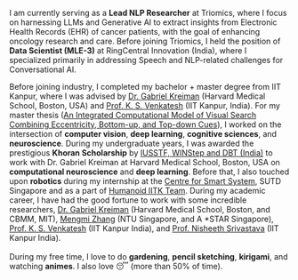 I am currently serving as a <b>Lead NLP Researcher</b> at Triomics, where I focus on harnessing LLMs and Generative AI to extract insights from Electronic Health Records (EHR) of cancer patients, with the goal of enhancing oncology research and care. Before joining Triomics, I held the position of <b>Data Scientist (MLE-3)</b> at RingCentral Innovation (India), where I specialized primarily in addressing Speech and NLP-related challenges for Conversational AI.

Before joining industry, I completed my bachelor + master degree from IIT Kanpur, where I was advised by
<a href="http://klab.tch.harvard.edu/" target="\_blank">Dr. Gabriel Kreiman</a> (Harvard Medical School, Boston, USA) and
<a href="https://home.iitk.ac.in/~venkats/" target="\_blank">Prof. K. S. Venkatesh</a> (IIT Kanpur, India).
For my master thesis (<a href="{{ site.url }}/files/thesis.pdf" target="\_blank">An Integrated Computational Model of Visual Search Combining Eccentricity, Bottom-up, and Top-down Cues</a>), I worked on the intersection of <b>computer vision</b>, <b>deep learning</b>, <b>cognitive sciences</b>, and <b>neuroscience</b>. During my undergraduate years, I was awarded the prestigious <b>Khoran Scholarship</b> by <a href="https://iusstf.org/khorana-program-for-scholars" target="\_blank">IUSSTF, WINStep and DBT (India)</a> to work with Dr. Gabriel Kreiman at Harvard Medical School, Boston, USA on <b>computational neuroscience</b> and <b>deep learning</b>. Before that, I also touched upon <b>robotics</b> during my internship at the <a href="https://www.sutd.edu.sg/Research/Research-Centres/ST-Engineering-SUTD-Centre-for-Smart-Systems" target="\_blank">Centre for Smart System</a>, SUTD Singapore and as a part of <a href="https://www.facebook.com/HumanoidIITK/" target="\_blank">Humanoid IITK Team</a>. During my academic career, I have had the good fortune to work with some incredible researchers, <a href="http://klab.tch.harvard.edu/">Dr. Gabriel Kreiman</a> (Harvard Medical School, Boston, and CBMM, MIT), <a href="https://a0091624.wixsite.com/deepneurocognition-1">Mengmi Zhang</a> (NTU Singapore, and A \*STAR Singapore), <a href="https://home.iitk.ac.in/~venkats/">Prof. K. S. Venkatesh</a> (IIT Kanpur India), and <a href="https://www.cse.iitk.ac.in/users/nsrivast/">Prof. Nisheeth Srivastava</a> (IIT Kanpur India). 
<br><br>
During my free time, I love to do <b>gardening</b>, <b>pencil sketching</b>, <b>kirigami</b>, and watching <b>animes</b>. I also love 😴 (more than 50% of time).


<!-- The title of my thesis was <b>"An Integrated Computational Model of Visual
Search Combining Eccentricity, Bottom-up, and Top-down Cues"</b>, which was at the intersection of cognitive sciences and deep learning.focused on explaining human visual search via deep neural network based computational models.
<br><br> -->


<!-- I'm a dual-degree (BT-MT) student in the Department of Electrical Engineering at the <a href="http://www.iitk.ac.in/">Indian Institute of Technology Kanpur</a> supervised by <a href="http://klab.tch.harvard.edu/">Dr. Gabriel Kreiman</a> (Harvard Medical School, Boston, USA) and <a href="https://home.iitk.ac.in/~venkats/">Prof. K. S. Venkatesh</a> (IIT Kanpur, India). I am primarily interested in <b>artificial intelligence</b>, <b>cognitive neuroscience</b>, and <b>cognitive psychology</b>. And, I dream of reverse-engineering human intelligence to create more general and intelligent Artificial Intelligence and better understand human cognition. To achieve this, I follow the following three principles: 1. To understand the biological and psychological basis of human cognition, 2. To study the computational model of human cognition, machine learning, and artificial intelligence, and 3. Finally, work on bridging the gap between humans and machines. I believe this will help us form a computational model that is better than the existing one and can also help us understand the theories of human cognition that we cannot deduce directly by studying the brain. In the pursuit of fulfilling my dream, I have had the good fortune to work with <a href="http://klab.tch.harvard.edu/">Dr. Gabriel Kreiman</a> (Harvard Medical School, Boston, and CBMM, MIT), <a href="https://a0091624.wixsite.com/mengmi">Mengmi Zhang</a> (Harvard Medical School, Boston, and CBMM, MIT), <a href="https://home.iitk.ac.in/~venkats/">Prof. K. S. Venkatesh</a> (IIT Kanpur), and <a href="https://www.cse.iitk.ac.in/users/nsrivast/">Prof. Nisheeth Srivastava</a> (IIT Kanpur). I also worked shortly on a robotics and computer vision project at the <a href="https://www.sutd.edu.sg/Research/Research-Centres/ST-Engineering-SUTD-Centre-for-Smart-Systems">Centre for Smart System</a>, SUTD Singapore. Please refer to the project section to know about the work I have done while exploring different directions.
<br><br>
I also established the <a href="https://bcs-iitk.github.io/">Brain and Cognitive Society</a> at IIT Kanpur to build a student community that works for similar objectives. Within just one year of establishment, our society emerged as one of the most active student communities and completed various neuroscience, psychology, and machine learning projects.
<br><br>
Apart from academics, I love to do <b>pencil sketching</b>, <b>kirigami</b>, wasting my time watching <b>animes</b> and spending time alone absolutely thinking nothing... <i class="far fa-grin-tongue-squint"></i> <i class="far fa-grin-tongue-squint"></i> -->
